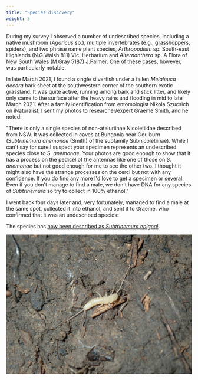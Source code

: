 ```yaml
---
title: "Species discovery"
weight: 5
---
```


During my survey I observed a number of undescribed species, including a native mushroom (*Agaricus* sp.), multiple invertebrates (e.g., grasshoppers, spiders), and two phrase name plant species, *Arthropodium* sp. South-east Highlands (N.G.Walsh 811) Vic. Herbarium and *Alternanthera* sp. A Flora of New South Wales (M.Gray 5187) J.Palmer. One of these cases, however, was particularly notable. 

In late March 2021, I found a single silverfish under a fallen *Melaleuca decora* bark sheet at the southwestern corner of the southern exotic grassland. It was quite active, running among bark and stick litter, and likely only came to the surface after the heavy rains and flooding in mid to late March 2021. After a family identification from entomologist Nikola Szucsich on iNaturalist, I sent my photos to researcher/expert Graeme Smith, and he noted:    

"There is only a single species of non-ateluriinae Nicoletiidae described from NSW. It was collected in caves at Bungonia near Goulburn (*Subtrinemura anemonae* (Smith) of the subfamily Subnicoletiinae). While I can't say for sure I suspect your specimen represents an undescribed species close to *S. anemonae*. Your photos are good enough to show that it has a process on the pedicel of the antennae like one of those on *S. anemonae* but not good enough for me to see the other two. I thought it might also have the strange processes on the cerci but not with any confidence. If you do find any more I'd love to get a specimen or several. Even if you don't manage to find a male, we don't have DNA for any species of *Subtrinemura* so try to collect in 100% ethanol."

I went back four days later and, very fortunately, managed to find a male at the same spot, collected it into ethanol, and sent it to Graeme, who confirmed that it was an undescribed species:

The species has [now been described as *Subtrinemura epigea*!](https://journals.australian.museum/smith-2022-rec-aust-mus-742-5974/). 

![](silverfish.JPG)
